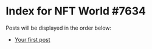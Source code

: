 # Index for NFT World #7634
Posts will be displayed in the order below:

- [Your first post](./001-first.md)


